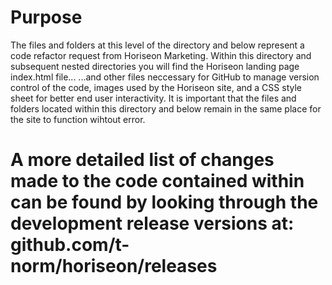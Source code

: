 # Purpose
The files and folders at this level of the directory and below represent a code refactor request from Horiseon Marketing.
Within this directory and subsequent nested directories you will find the Horiseon landing page index.html file... 
...and other files neccessary for GitHub to manage version control of the code, images used by the Horiseon site, and a CSS style sheet for better end user interactivity.
It is important that the files and folders located within this directory and below remain in the same place for the site to function wihtout error. 
# A more detailed list of changes made to the code contained within can be found by looking through the development release versions at: github.com/t-norm/horiseon/releases

